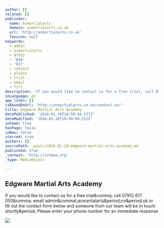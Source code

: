 ```yaml
---
author: []
related: []
publisher:
  name: Acmartialarts
  domain: acmartialarts.co.uk
  url: 'http://acmartialarts.co.uk'
  favicon: null
keywords:
  - admin
  - acmartialarts
  - 07912
  - '050'
  - '617'
  - contact
  - please
  - trial
  - email
  - fill
description: 'If you would like to contact us for a free trial, call 07912 617 050, email admin@acmartialarts.co.uk or fill out the contact form below and someone from our team will be in touch shortly. Please enter your phone number for an immediate response'
inLanguage: en
app_links: []
isBasedOnUrl: 'http://acmartialarts.co.uk/contact-us/'
title: Edgware Martial Arts Academy
datePublished: '2016-01-20T10:50:44.177Z'
dateModified: '2016-01-20T10:49:00.511Z'
inFeed: true
hasPage: false
inNav: false
starred: true
authors: []
sourcePath: _posts/2016-01-20-edgware-martial-arts-academy.md
published: true
_context: 'http://schema.org'
_type: MediaObject

---
```

<article style=""><h1>Edgware Martial Arts Academy</h1><p>If you would like to contact us for a free trial&amp;comma; call 07912 617 050&amp;comma; email admin&amp;commat;acmartialarts&amp;period;co&amp;period;uk or fill out the contact form below and someone from our team will be in touch shortly&amp;period; Please enter your phone number for an immediate response</p><img src="http://acmartialarts.co.uk/wp-content/uploads/2012/10/cropped-CKD-Official-Logo.jpg" /></article>
